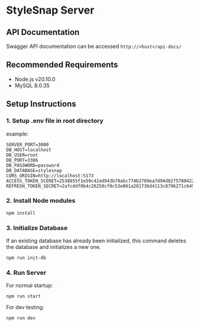 # StyleSnap Server

## API Documentation

Swagger API documentation can be accessed `http://<host>/api-docs/`

## Recommended Requirements

- Node.js v20.10.0
- MySQL 8.0.35

## Setup Instructions

### 1. Setup .env file in root directory

example:

```env
SERVER_PORT=3000
DB_HOST=localhost
DB_USER=root
DB_PORT=3306
DB_PASSWORD=password
DB_DATABASE=stylesnap
CORS_ORIGIN=http://localhost:5173
ACCESS_TOKEN_SCERET=2538855f1e59c42ad943b70abc774b2789ea7d94d82f57804229e64060c46491825d6f73f36b7a105ce76d7301b1516d66cb2cb72613b664530f7bbc416bbb97
REFRESH_TOKEN_SECRET=2afcddf0b4c26258cf0c53e861a281736d4113c8796271c649622e06ed8ee6be3c3821092956848b34b5c91100ccb96016c9d8b394e182628c837b6b7fe4bea4
```

### 2. Install Node modules

```console
npm install
```

### 3. Initialize Database

If an existing database has already been initialized, this command deletes the database and initializes a new one.

```console
npm run init-db
```

### 4. Run Server

For normal startup:

```console
npm run start
```

For dev testing:

```console
npm run dev
```
